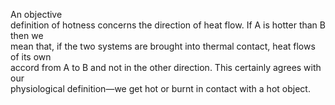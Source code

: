 An objective  
definition of hotness concerns the direction of heat flow. If A is hotter than B then we  
mean that, if the two systems are brought into thermal contact, heat flows of its own  
accord from A to B and not in the other direction. This certainly agrees with our  
physiological definition—we get hot or burnt in contact with a hot object.